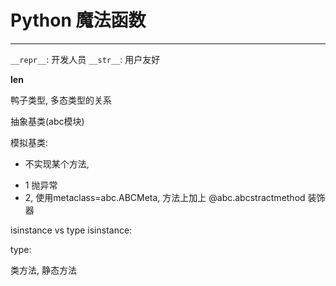 # Python 魔法函数
---

`__repr__`: 开发人员
`__str__`: 用户友好

__len__


鸭子类型, 多态类型的关系



抽象基类(abc模块)


模拟基类:
* 不实现某个方法, 
 - 1 抛异常
 - 2, 使用metaclass=abc.ABCMeta, 方法上加上 @abc.abcstractmethod 装饰器
 

 isinstance vs type
 isinstance:

 type:
 


类方法, 静态方法
